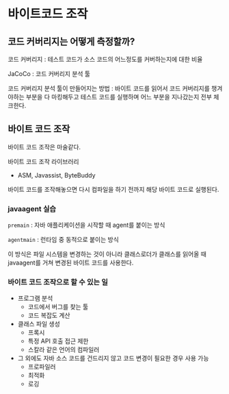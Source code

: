 # 바이트코드 조작

## 코드 커버리지는 어떻게 측정할까?

코드 커버리지 : 테스트 코드가 소스 코드의 어느정도를 커버하는지에 대한 비율

JaCoCo : 코드 커버리지 분석 툴

코드 커버리지 분석 툴이 만들어지는 방법 : 바이트 코드를 읽어서 코드 커버리지를 챙겨야하는 부분을 다 마킹해두고 테스트 코드를 실행하며 어느 부분을 지나갔는지 전부 체크한다.

## 바이트 코드 조작

바이트 코드 조작은 마술같다.

바이트 코드 조작 라이브러리

- ASM, Javassist, ByteBuddy

바이트 코드를 조작해놓으면 다시 컴파일을 하기 전까지 해당 바이트 코드로 실행된다.

### javaagent 실습

`premain` : 자바 애플리케이션을 시작할 때 agent를 붙이는 방식

`agentmain` : 런타임 중 동적으로 붙이는 방식

이 방식은 파일 시스템을 변경하는 것이 아니라 클래스로더가 클래스를 읽어올 때 javaagent를 거쳐 변경된 바이트 코드를 사용한다.

### 바이트 코드 조작으로 할 수 있는 일

- 프로그램 분석
  - 코드에서 버그를 찾는 툴
  - 코드 복잡도 계산
- 클래스 파일 생성
  - 프록시
  - 특정 API 호출 접근 제한
  - 스칼라 같은 언어의 컴파일러
- 그 외에도 자바 소스 코드를 건드리지 않고 코드 변경이 필요한 경우 사용 가능
  - 프로파일러
  - 최적화
  - 로깅
